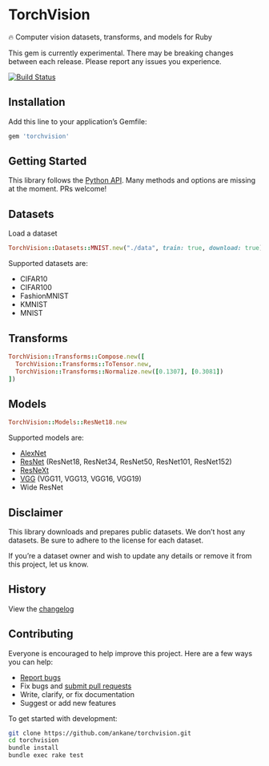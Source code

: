 # TorchVision

:fire: Computer vision datasets, transforms, and models for Ruby

This gem is currently experimental. There may be breaking changes between each release. Please report any issues you experience.

[![Build Status](https://travis-ci.org/ankane/torchvision.svg?branch=master)](https://travis-ci.org/ankane/torchvision)

## Installation

Add this line to your application’s Gemfile:

```ruby
gem 'torchvision'
```

## Getting Started

This library follows the [Python API](https://pytorch.org/docs/master/torchvision/). Many methods and options are missing at the moment. PRs welcome!

## Datasets

Load a dataset

```ruby
TorchVision::Datasets::MNIST.new("./data", train: true, download: true)
```

Supported datasets are:

- CIFAR10
- CIFAR100
- FashionMNIST
- KMNIST
- MNIST

## Transforms

```ruby
TorchVision::Transforms::Compose.new([
  TorchVision::Transforms::ToTensor.new,
  TorchVision::Transforms::Normalize.new([0.1307], [0.3081])
])
```

## Models

```ruby
TorchVision::Models::ResNet18.new
```

Supported models are:

- [AlexNet](https://arxiv.org/abs/1404.5997)
- [ResNet](https://arxiv.org/abs/1512.03385) (ResNet18, ResNet34, ResNet50, ResNet101, ResNet152)
- [ResNeXt](https://arxiv.org/abs/1611.05431)
- [VGG](https://arxiv.org/abs/1409.1556) (VGG11, VGG13, VGG16, VGG19)
- Wide ResNet

## Disclaimer

This library downloads and prepares public datasets. We don’t host any datasets. Be sure to adhere to the license for each dataset.

If you’re a dataset owner and wish to update any details or remove it from this project, let us know.

## History

View the [changelog](https://github.com/ankane/torchvision/blob/master/CHANGELOG.md)

## Contributing

Everyone is encouraged to help improve this project. Here are a few ways you can help:

- [Report bugs](https://github.com/ankane/torchvision/issues)
- Fix bugs and [submit pull requests](https://github.com/ankane/torchvision/pulls)
- Write, clarify, or fix documentation
- Suggest or add new features

To get started with development:

```sh
git clone https://github.com/ankane/torchvision.git
cd torchvision
bundle install
bundle exec rake test
```
